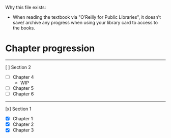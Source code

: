 Why this file exists:
- When reading the textbook via "O’Reilly for Public Libraries", it doesn't save/ archive any progress when using your library card to access to the books.

# Chapter progression


___
[ ] Section 2
- [ ] Chapter 4
    - WIP
- [ ] Chapter 5
- [ ] Chapter 6
___
[x] Section 1
- [x] Chapter 1
- [x] Chapter 2
- [x] Chapter 3